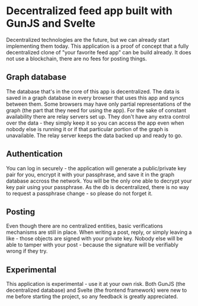 # Decentralized feed app built with GunJS and Svelte

Decentralized technologies are the future, but we can already start implementing them today.
This application is a proof of concept that a fully decentralized clone of "your favorite feed app" can be build already. It does not use a blockchain, there are no fees for posting things.

## Graph database

The database that's in the core of this app is decentralized. The data is saved in a graph database in every browser that uses this app and syncs between them. Some browsers may have only partial representations of the graph (the part that they need for using the app). For the sake of constant availability there are relay servers set up. They don't have any extra control over the data - they simply keep it so you can access the app even when nobody else is running it or if that particular portion of the graph is unavailable. The relay server keeps the data backed up and ready to go.

## Authentication

You can log in securely - the application will generate a public/private key pair for you, encrypt it with your passphrase, and save it in the graph database accross the network. You will be the only one able to decrypt your key pair using your passphrase. As the db is decentralized, there is no way to request a passphrase change - so please do not forget it.

## Posting

Even though there are no centralized entities, basic verifications mechanisms are still in place. When writing a post, reply, or simply leaving a like - those objects are signed with your private key. Nobody else will be able to tamper with your post - because the signature will be verifiably wrong if they try.

## Experimental

This application is experimental - use it at your own risk. Both GunJS (the decentralized database) and Svelte (the frontend framework) were new to me before starting the project, so any feedback is greatly appreciated.

